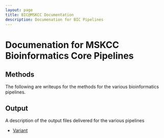 ```yaml
---
layout: page
title: BIC@MSKCC Documentation
description: Documenation for BIC Pipelines
---
```


# Documenation for MSKCC Bioinformatics Core Pipelines

## Methods
The following are writeups for the methods for the various bioinformatics pipelines. 

## Output
A description of the output files delivered for the various pipelines

- [Variant](output/variant.html)

